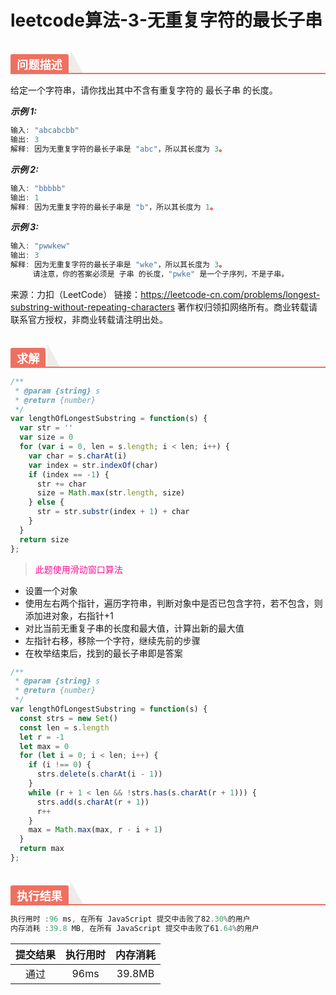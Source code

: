 # leetcode算法-3-无重复字符的最长子串

<h2 style="margin-top: 30px; margin-bottom: 15px; padding: 0px; font-weight: bold; color: black; border-bottom: 2px solid rgb(239, 112, 96); font-size: 1.3em;" data-id="heading-1"><span style="display: none;" class="prefix"></span><span style="display: inline-block; font-weight: bold; background: rgb(239, 112, 96); color: #ffffff; padding: 3px 10px 1px; border-top-right-radius: 3px; border-top-left-radius: 3px; margin-right: 3px;" class="content">问题描述</span><span class="suffix"></span><span style="display: inline-block; vertical-align: bottom; border-bottom: 36px solid #efebe9; border-right: 20px solid transparent;"> </span></h2>

给定一个字符串，请你找出其中不含有重复字符的 最长子串 的长度。

***示例 1:***

```js
输入: "abcabcbb"
输出: 3 
解释: 因为无重复字符的最长子串是 "abc"，所以其长度为 3。
```

***示例 2:***

```js
输入: "bbbbb"
输出: 1
解释: 因为无重复字符的最长子串是 "b"，所以其长度为 1。
```

***示例 3:***

```js
输入: "pwwkew"
输出: 3
解释: 因为无重复字符的最长子串是 "wke"，所以其长度为 3。
     请注意，你的答案必须是 子串 的长度，"pwke" 是一个子序列，不是子串。
```

来源：力扣（LeetCode）
链接：https://leetcode-cn.com/problems/longest-substring-without-repeating-characters
著作权归领扣网络所有。商业转载请联系官方授权，非商业转载请注明出处。


<h2 style="margin-top: 30px; margin-bottom: 15px; padding: 0px; font-weight: bold; color: black; border-bottom: 2px solid rgb(239, 112, 96); font-size: 1.3em;" data-id="heading-1"><span style="display: none;" class="prefix"></span><span style="display: inline-block; font-weight: bold; background: rgb(239, 112, 96); color: #ffffff; padding: 3px 10px 1px; border-top-right-radius: 3px; border-top-left-radius: 3px; margin-right: 3px;" class="content">求解</span><span class="suffix"></span><span style="display: inline-block; vertical-align: bottom; border-bottom: 36px solid #efebe9; border-right: 20px solid transparent;"> </span></h2>


```js
/**
 * @param {string} s
 * @return {number}
 */
var lengthOfLongestSubstring = function(s) {
  var str = ''
  var size = 0
  for (var i = 0, len = s.length; i < len; i++) {
    var char = s.charAt(i)
    var index = str.indexOf(char)
    if (index == -1) {
      str += char
      size = Math.max(str.length, size)
    } else {
      str = str.substr(index + 1) + char
    }
  }
  return size
};
```

>  <font color="deeppink">此题使用滑动窗口算法</font>

- 设置一个对象
- 使用左右两个指针，遍历字符串，判断对象中是否已包含字符，若不包含，则添加进对象，右指针+1
- 对比当前无重复子串的长度和最大值，计算出新的最大值
- 左指针右移，移除一个字符，继续先前的步骤
- 在枚举结束后，找到的最长子串即是答案

```js
/**
 * @param {string} s
 * @return {number}
 */
var lengthOfLongestSubstring = function(s) {
  const strs = new Set()
  const len = s.length
  let r = -1
  let max = 0
  for (let i = 0; i < len; i++) {
    if (i !== 0) {
      strs.delete(s.charAt(i - 1))
    }
    while (r + 1 < len && !strs.has(s.charAt(r + 1))) {
      strs.add(s.charAt(r + 1))
      r++
    }
    max = Math.max(max, r - i + 1)
  }
  return max
};
```


<h2 style="margin-top: 30px; margin-bottom: 15px; padding: 0px; font-weight: bold; color: black; border-bottom: 2px solid rgb(239, 112, 96); font-size: 1.3em;" data-id="heading-1"><span style="display: none;" class="prefix"></span><span style="display: inline-block; font-weight: bold; background: rgb(239, 112, 96); color: #ffffff; padding: 3px 10px 1px; border-top-right-radius: 3px; border-top-left-radius: 3px; margin-right: 3px;" class="content">执行结果</span><span class="suffix"></span><span style="display: inline-block; vertical-align: bottom; border-bottom: 36px solid #efebe9; border-right: 20px solid transparent;"> </span></h2>


```js
执行用时 :96 ms, 在所有 JavaScript 提交中击败了82.30%的用户
内存消耗 :39.8 MB, 在所有 JavaScript 提交中击败了61.64%的用户
```

| 提交结果 | 执行用时 | 内存消耗 |
|:------:|:------:|:-------:|
|   通过  | 96ms  |  39.8MB |
